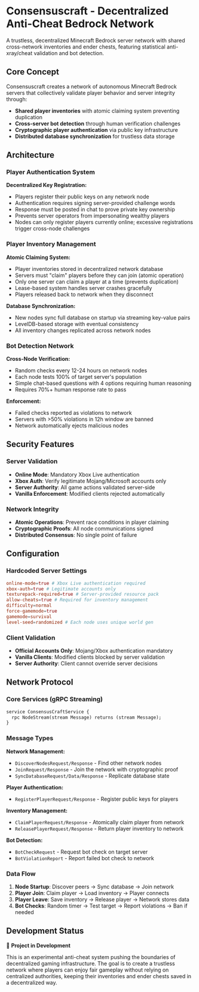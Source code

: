 # Consensuscraft - Decentralized Anti-Cheat Bedrock Network

A trustless, decentralized Minecraft Bedrock server network with shared cross-network inventories and ender chests, featuring statistical anti-xray/cheat validation and bot detection.

## Core Concept

Consensuscraft creates a network of autonomous Minecraft Bedrock servers that collectively validate player behavior and server integrity through:

- **Shared player inventories** with atomic claiming system preventing duplication
- **Cross-server bot detection** through human verification challenges
- **Cryptographic player authentication** via public key infrastructure
- **Distributed database synchronization** for trustless data storage

## Architecture

### Player Authentication System

**Decentralized Key Registration:**

- Players register their public keys on any network node
- Authentication requires signing server-provided challenge words
- Response must be posted in chat to prove private key ownership
- Prevents server operators from impersonating wealthy players
- Nodes can only register players currently online; excessive registrations trigger cross-node challenges

### Player Inventory Management

**Atomic Claiming System:**

- Player inventories stored in decentralized network database
- Servers must "claim" players before they can join (atomic operation)
- Only one server can claim a player at a time (prevents duplication)
- Lease-based system handles server crashes gracefully
- Players released back to network when they disconnect

**Database Synchronization:**

- New nodes sync full database on startup via streaming key-value pairs
- LevelDB-based storage with eventual consistency
- All inventory changes replicated across network nodes

### Bot Detection Network

**Cross-Node Verification:**

- Random checks every 12-24 hours on network nodes
- Each node tests 100% of target server's population
- Simple chat-based questions with 4 options requiring human reasoning
- Requires 70%+ human response rate to pass

**Enforcement:**

- Failed checks reported as violations to network
- Servers with >50% violations in 12h window are banned
- Network automatically ejects malicious nodes

## Security Features

### Server Validation

- **Online Mode**: Mandatory Xbox Live authentication
- **Xbox Auth**: Verify legitimate Mojang/Microsoft accounts only
- **Server Authority**: All game actions validated server-side
- **Vanilla Enforcement**: Modified clients rejected automatically

### Network Integrity

- **Atomic Operations**: Prevent race conditions in player claiming
- **Cryptographic Proofs**: All node communications signed
- **Distributed Consensus**: No single point of failure

## Configuration

### Hardcoded Server Settings

```toml
online-mode=true # Xbox Live authentication required
xbox-auth=true # Legitimate accounts only
texturepack-required=true # Server-provided resource pack
allow-cheats=true # Required for inventory management
difficulty=normal
force-gamemode=true
gamemode=survival
level-seed=randomized # Each node uses unique world gen
```

### Client Validation

- **Official Accounts Only**: Mojang/Xbox authentication mandatory
- **Vanilla Clients**: Modified clients blocked by server validation
- **Server Authority**: Client cannot override server decisions

## Network Protocol

### Core Services (gRPC Streaming)

```protobuf
service ConsensusCraftService {
  rpc NodeStream(stream Message) returns (stream Message);
}
```

### Message Types

**Network Management:**

- `DiscoverNodesRequest/Response` - Find other network nodes
- `JoinRequest/Response` - Join the network with cryptographic proof
- `SyncDatabaseRequest/Data/Response` - Replicate database state

**Player Authentication:**

- `RegisterPlayerRequest/Response` - Register public keys for players

**Inventory Management:**

- `ClaimPlayerRequest/Response` - Atomically claim player from network
- `ReleasePlayerRequest/Response` - Return player inventory to network

**Bot Detection:**

- `BotCheckRequest` - Request bot check on target server
- `BotViolationReport` - Report failed bot check to network

### Data Flow

1. **Node Startup**: Discover peers → Sync database → Join network
2. **Player Join**: Claim player → Load inventory → Player connects
3. **Player Leave**: Save inventory → Release player → Network stores data
4. **Bot Checks**: Random timer → Test target → Report violations → Ban if needed

## Development Status

🚧 **Project in Development**

This is an experimental anti-cheat system pushing the boundaries of decentralized gaming infrastructure. The goal is to create a trustless network where players can enjoy fair gameplay without relying on centralized authorities, keeping their inventories and ender chests saved in a decentralized way.

<!--
implement proper syncornization of database on node connection
instead when retreiving someone's inventory check by weighed by player per node on some provided data
-->
